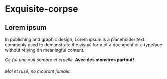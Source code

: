 # Exquisite-corpse
## Lorem ipsum

In publishing and graphic design, Lorem ipsum is a placeholder text commonly used to demonstrate the visual form of a document or a typeface without relying on meaningful content.

*Ce fut une nuit sombre et cruelle.*
__Avec des monstres partout!__
###### Mal et rusé, ne mourant jamais.

